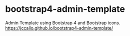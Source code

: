 # bootstrap4-admin-template
Admin Template using Bootstrap 4 and Bootstrap icons.
https://jccallo.github.io/bootstrap4-admin-template/
